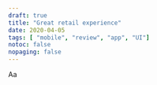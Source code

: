 ```yaml
---
draft: true
title: "Great retail experience"
date: 2020-04-05
tags: [ "mobile", "review", "app", "UI"]
notoc: false
nopaging: false
---
```


Aa